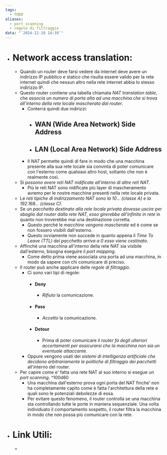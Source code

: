 ```yaml
---
tags:
  - TODO
aliases:
  - port scanning
  - regole di filtraggio
data: "`2024-12-18 14:39`"
---
```

- # Network access translation:
	- Quando un router deve farsi vedere da internet deve avere un indirizzo IP pubblico e statico che risulta essere valido per la rete internet quindi che nessun altro nella rete internet abbia lo stesso indirizzo IP.
	- Questo router contiene una tabella chiamata _NAT translation table_, che _associa un numero di porta alta ad una macchina che si trova all'interno della rete locale mascherata dal router_.
		- Conterrà quindi due indirizzi:
			+ ## WAN (Wide Area Network) Side Address
			+ ## LAN (Local Area Network) Side Address
		+ Il _NAT_ permette quindi di fare in modo che una macchina presente alla sua rete locale sia convinta di poter comunicare con l'esterno come qualsiasi altro host, soltanto che non è realmente così.
	+ Si _possono avere reti NAT nidificate all'interno di altre reti NAT_.
		+ Più le reti NAT sono nidificate più layer di mascheramento avremo per le nostre macchine presenti nella rete locale privata.
	+ Le _reti tipiche di indirizzamento NAT sono la 10... (classe A) e la 192.168... (classe C)_.
	+ Se un _pacchetto destinato alla rete locale privata dovesse uscire per sbaglio dal router dalla rete NAT, esso girerebbe all'infinito in rete_ in quanto non troverebbe mai una destinazione corretta.
		+ Questo perché le _macchine vengono mascherate_ ed è come se non fossero visibili dall'esterno.
		+ Questo ovviamente non succede in quanto appena il _Time To Leave (TTL) del pacchetto arriva a $0$ esso viene cestinato_.
	+ Affinché una macchina all'interno della rete NAT sia visibile dall'esterno, bisogna eseguire il _port mapping_.
		+ Come detto prima viene associata una porta ad una macchina, in modo da sapere con chi comunicare di preciso.
	+ Il router può anche applicare delle _regole di filtraggio_.
		+ Ci sono vari tipi di regole:
			+ #### Deny
				+ _Rifiuto_ la comunicazione.
			+ #### Pass
				+ _Accetto_ la comunicazione.
			+ #### Detour
				+ Prima di poter comunicare il _router fa degli ulteriori accertamenti per assicurarsi che la macchina non sia un eventuale attaccante_.
		+ Oppure vengono usati dei _sistemi di intelligenza artificiale che decidono arbitrariamente le politiche di filtraggio dei pacchetti_ all'interno del router.
	+ Per capire come e' fatta una rete NAT al suo interno si esegue un _port scanning_. ^100d60
		+ Una macchina dall'esterno prova ogni porta del NAT finche' non ha completamente capito come è fatta l'architettura della rete e quali sono le potenziali debolezze di essa.
		+ Per evitare questo fenomeno, il router controlla se una macchina sta controllando tutte le porte in maniera sequenziale. Una volta individuato il comportamento sospetto, il router filtra la macchina in modo che non possa più comunicare con la rete.
- # Link Utili:
	- 